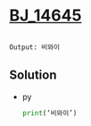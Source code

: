 # [BJ_14645](https://acmicpc.net/problem/14645)

```en

```

```txt
Output: 비와이
```

## Solution

* py

  ```py
  print(‘비와이’)
  ```
